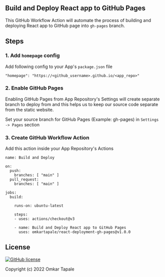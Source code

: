 ## Build and Deploy React app to GitHub Pages

This GitHub Workflow Action will automate the process of building and deploying React app to GitHub page into `gh-pages` branch.

## Steps
### 1. Add `homepage` config
Add following config to your App's `package.json` file
```
"homepage": "https://<github_username>.github.io/<app_repo>"
```

### 2. Enable GitHub Pages
Enabling GitHub Pages from App Repository's Settings will create separate branch to deploy from and this helps us to keep our source code separate from the static website.

Set your source branch for GitHub Pages (Example: gh-pages) in `Settings -> Pages` section

### 3. Create GitHub Workflow Action 
Add this action inside your App Repository's Actions

```
name: Build and Deploy

on:
  push:
    branches: [ "main" ]
  pull_request:
    branches: [ "main" ]

jobs:
  build:

    runs-on: ubuntu-latest
    
    steps:
    - uses: actions/checkout@v3

    - name: Build and Deploy React app to GitHub Pages
      uses: omkartapale/react-deployment-gh-pages@v1.0.0
```

## License
[![GitHub license](https://img.shields.io/github/license/omkartapale/react-deployment-gh-pages?style=for-the-badge)](https://github.com/omkartapale/react-deployment-gh-pages/blob/main/LICENSE)

Copyright (c) 2022 Omkar Tapale
